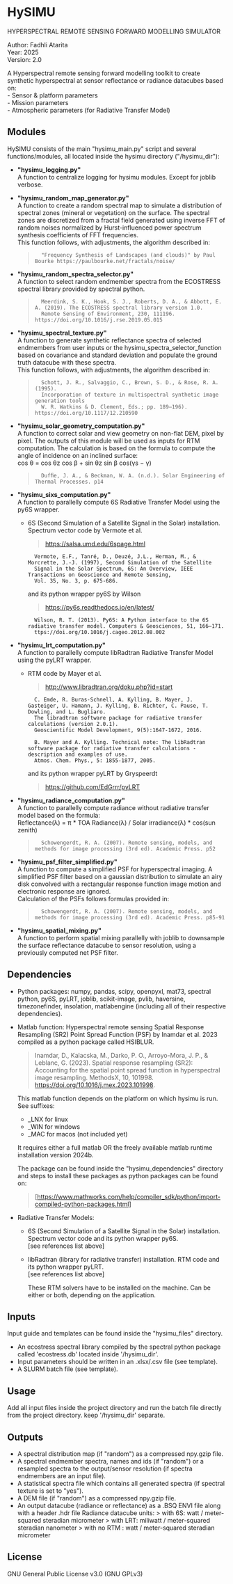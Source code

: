#  HySIMU
HYPERSPECTRAL REMOTE SENSING FORWARD MODELLING SIMULATOR

Author: Fadhli Atarita\
Year: 2025\
Version: 2.0

A Hyperspectral remote sensing forward modelling toolkit to create synthetic
hyperspectral at sensor reflectance or radiance datacubes based on:\
    - Sensor & platform parameters\
    - Mission parameters\
    - Atmospheric parameters (for Radiative Transfer Model)

Modules
-------------
HySIMU consists of the main "hysimu_main.py" script and several functions/modules, all located inside the hysimu directory ("/hysimu_dir"):

- __"hysimu_logging.py"__\
A function to centralize logging for hysimu modules. Except for joblib verbose.

- __"hysimu_random_map_generator.py"__\
A function to create a random spectral map to simulate a distribution of spectral zones (mineral or vegetation) on the surface.
The spectral zones are discretized from a fractal field generated using inverse FFT of random noises normalized by Hurst-influenced power spectrum synthesis coefficients of FFT frequencies.\
This function follows, with adjustments, the algorithm described in:
	> 		"Frequency Synthesis of Landscapes (and clouds)" by Paul Bourke https://paulbourke.net/fractals/noise/

- __"hysimu_random_spectra_selector.py"__\
A function to select random endmember spectra from the ECOSTRESS spectral library provided by spectral python.
	>	 	Meerdink, S. K., Hook, S. J., Roberts, D. A., & Abbott, E. A. (2019). The ECOSTRESS spectral library version 1.0.
	>		Remote Sensing of Environment, 230, 111196. https://doi.org/10.1016/j.rse.2019.05.015

- __"hysimu_spectral_texture.py"__\
A function to generate synthetic reflectance spectra of selected endmembers from user inputs or the hysimu_spectra_selector_function based on
covariance and standard deviation and populate the ground truth datacube with these spectra.\
This function follows, with adjustments, the algorithm described in:
	> 		Schott, J. R., Salvaggio, C., Brown, S. D., & Rose, R. A. (1995).
	> 		Incorporation of texture in multispectral synthetic image generation tools
	> 		W. R. Watkins & D. Clement, Eds.; pp. 189–196). https://doi.org/10.1117/12.210590

- __"hysimu_solar_geometry_computation.py"__\
A function to correct solar and view geometry on non-flat DEM, pixel by pixel. The outputs of this module will be used as inputs for RTM computation.
The calculation is based on the formula to compute the angle of incidence on an inclined surface:\
cos θ = cos θz cos β + sin θz sin β cos(γs − γ)
	>		Dufﬁe, J. A., & Beckman, W. A. (n.d.). Solar Engineering of Thermal Processes. p14

- __"hysimu_sixs_computation.py"__\
A function to parallelly compute 6S Radiative Transfer Model using the py6S wrapper.
	- 6S (Second Simulation of a Satellite Signal in the Solar) installation. Spectrum vector code by Vermote et al.
   		> https://salsa.umd.edu/6spage.html

			Vermote, E.F., Tanré, D., Deuzé, J.L., Herman, M., & Morcrette, J.-J. (1997), Second Simulation of the Satellite
   			Signal in the Solar Spectrum, 6S: An Overview, IEEE Transactions on Geoscience and Remote Sensing,
   			Vol. 35, No. 3, p. 675-686.

	  and its python wrapper py6S by Wilson
		> https://py6s.readthedocs.io/en/latest/

			Wilson, R. T. (2013). Py6S: A Python interface to the 6S radiative transfer model. Computers & Geosciences, 51, 166–171.
			ttps://doi.org/10.1016/j.cageo.2012.08.002

- __"hysimu_lrt_computation.py"__\
A function to parallelly compute libRadtran Radiative Transfer Model using the pyLRT wrapper.
	- RTM code by Mayer et al.
   		> http://www.libradtran.org/doku.php?id=start

			C. Emde, R. Buras-Schnell, A. Kylling, B. Mayer, J. Gasteiger, U. Hamann, J. Kylling, B. Richter, C. Pause, T. Dowling, and L. Bugliaro.
  			The libradtran software package for radiative transfer calculations (version 2.0.1).
  			Geoscientific Model Development, 9(5):1647-1672, 2016.

   			B. Mayer and A. Kylling. Technical note: The libRadtran software package for radiative transfer calculations - description and examples of use.
   			Atmos. Chem. Phys., 5: 1855-1877, 2005.

		and its python wrapper pyLRT by Gryspeerdt
  		> https://github.com/EdGrrr/pyLRT

- __"hysimu_radiance_computation.py"__\
A function to parallelly compute radiance without radiative transfer model based on the formula:\
Reflectance(λ) = π * TOA Radiance(λ) / Solar irradiance(λ) * cos(sun zenith)
	> 		Schowengerdt, R. A. (2007). Remote sensing, models, and methods for image processing (3rd ed). Academic Press. p52

- __"hysimu_psf_filter_simplified.py"__\
A function to compute a simplified PSF for hyperspectral imaging. A simplified PSF filter based on a gaussian distribution to simulate
an airy disk convolved with a rectangular response function image motion and electronic response are ignored.\
Calculation of the PSFs follows formulas provided in:
	> 		Schowengerdt, R. A. (2007). Remote sensing, models, and methods for image processing (3rd ed). Academic Press. p85-91

- __"hysimu_spatial_mixing.py"__\
A function to perform spatial mixing parallelly with joblib to downsample the surface reflectance datacube to sensor resolution,
using a previously computed net PSF filter.


Dependencies
-------------
- Python packages:
  	numpy, pandas, scipy, openpyxl, mat73, spectral python, py6S, pyLRT, joblib,
  	scikit-image, pvlib, haversine, timezonefinder, insolation, matlabengine
    (including all of their respective dependencies).

- Matlab function:
Hyperspectral remote sensing Spatial Response Resampling (SR2)
  Point Spread Function (PSF) by Inamdar et al. 2023
  compiled as a python package called HSIBLUR.
  > Inamdar, D., Kalacska, M., Darko, P. O.,  Arroyo-Mora, J. P., & Leblanc, G. (2023).
    Spatial response resampling (SR2): Accounting for the spatial point spread function in
    hyperspectral image resampling. MethodsX, 10, 101998. https://doi.org/10.1016/j.mex.2023.101998.

    This matlab function depends on the platform on which hysimu is run. See suffixes:
  - _LNX for linux
  - _WIN for windows
  - _MAC for macos (not included yet)

  It requires either a full matlab OR the freely available matlab runtime installation version 2024b.

  The package can be found inside the "hysimu_dependencies" directory and
        steps to install these packages as python packages can be found on:
  > [https://www.mathworks.com/help/compiler_sdk/python/import-compiled-python-packages.html]

- Radiative Transfer Models:
  - 6S (Second Simulation of a Satellite Signal in the Solar) installation.
        Spectrum vector code and its python wrapper py6S.\
            [see references list above]

  - libRadtran (library for radiative transfer) installation.
        RTM code and its python wrapper pyLRT.\
            [see references list above]

    These RTM solvers have to be installed on the machine. Can be either
    or both, depending on the application.


Inputs
-------
Input guide and templates can be found inside the "hysimu_files" directory.

- An ecostress spectral library compiled by the spectral python package
    called 'ecostress.db' located inside '/hysimu_dir'.
- Input parameters should be written in an .xlsx/.csv file (see template).
- A SLURM batch file (see template).

Usage
------
Add all input files inside the project directory and run the batch file
    directly from the project directory. keep '/hysimu_dir' separate.

Outputs
--------
- A spectral distribution map (if "random") as a compressed npy.gzip file.
- A spectral endmember spectra, names and ids (if "random") or a resampled
	spectra to the output/sensor resolution (if spectra endmembers are an
	input file).
- A statistical spectra file which contains all generated spectra (if spectral
	texture is set to "yes").
- A DEM file (if "random") as a compressed npy.gzip file.
- An output datacube (radiance or reflectance) as a .BSQ ENVI file along with
	a header .hdr file
	Radiance datacube units:
		> with 6S: watt / meter-squared steradian micrometer
		> with LRT: miliwatt / meter-squared steradian nanometer
		> with no RTM : watt / meter-squared steradian micrometer

License
--------
GNU General Public License v3.0 (GNU GPLv3)

